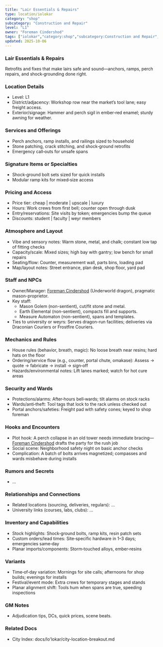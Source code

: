 ```yaml
---
title: "Lair Essentials & Repairs"
type: location/iolokar
category: "shop"
subcategory: "Construction and Repair"
level: "L1"
owner: "Foreman Cindershod"
tags: ["iolokar","category:shop","subcategory:Construction and Repair","level:L1"]
updated: 2025-10-06
---
```

### Lair Essentials & Repairs

Retrofits and fixes that make lairs safe and sound—anchors, ramps, perch repairs, and shock‑grounding done right.

### Location Details

- Level: L1
- District/adjacency: Workshop row near the market’s tool lane; easy freight access.
- Exterior/signage: Hammer and perch sigil in ember‑red enamel; sturdy awning for weather.

### Services and Offerings

- Perch anchors, ramp installs, and railings sized to household
- Stone patching, crack stitching, and shock‑ground retrofits
- Emergency call‑outs for unsafe spans

### Signature Items or Specialties

- Shock‑ground bolt sets sized for quick installs
- Modular ramp kits for mixed‑size access

### Pricing and Access

- Price tier: cheap | moderate | upscale | luxury
- Hours: Work crews from first bell; counter open through dusk
- Entry/reservations: Site visits by token; emergencies bump the queue
- Discounts: student | faculty | weyr members

### Atmosphere and Layout

- Vibe and sensory notes: Warm stone, metal, and chalk; constant low tap of fitting checks
- Capacity/scale: Mixed sizes; high bay with gantry; low bench for small repairs
- Seating/flow: Counter, measurement wall, parts bins, loading pad
- Map/layout notes: Street entrance, plan desk, shop floor, yard pad

### Staff and NPCs

- Owner/Manager: [Foreman Cindershod](../People/foreman-cindershod.md) (Underworld dragon), pragmatic mason-proprietor.
- Key staff:
  - Mason Golem (non-sentient), cut/fit stone and metal.
  - Earth Elemental (non-sentient), compacts fill and supports.
  - Measure Automaton (non-sentient), spans and templates.
- Ties to university or weyrs: Serves dragon-run facilities; deliveries via Draconian Couriers or Frostfire Couriers.

### Mechanics and Rules

- House rules (behavior, breath, magic): No loose breath near resins; hard hats on the floor
- Ordering/service flow (e.g., counter, portal chute, omakase): Assess → quote → fabricate → install → sign‑off
- Hazards/environmental notes: Lift lanes marked; watch for hot cure areas

### Security and Wards

- Protections/alarms: After‑hours bell‑wards; tilt alarms on stock racks
- Wards/anti‑theft: Tool tags that lock to the rack unless checked out
- Portal anchors/safeties: Freight pad with safety cones; keyed to shop foreman

### Hooks and Encounters

- Plot hook: A perch collapse in an old tower needs immediate bracing—[Foreman Cindershod](../People/foreman-cindershod.md) drafts the party for the rush job
- Social scene: Neighborhood safety night on basic anchor checks
- Complication: A batch of bolts arrives magnetized; compasses and wards misbehave during installs

### Rumors and Secrets

- ...

### Relationships and Connections

- Related locations (sourcing, deliveries, regulars): ...
- University links (courses, labs, clubs): ...

### Inventory and Capabilities

- Stock highlights: Shock‑ground bolts, ramp kits, resin patch sets
- Custom orders/lead times: Site‑specific hardware in 1–3 days; emergencies same‑day
- Planar imports/components: Storm‑touched alloys, ember‑resins

### Variants

- Time‑of‑day variation: Mornings for site calls; afternoons for shop builds; evenings for installs
- Festival/event mode: Extra crews for temporary stages and stands
- Planar alignment shift: Tools hum when spans are true, speeding inspections

### GM Notes

- Adjudication tips, DCs, quick prices, scene beats.

### Related Docs

- City Index: docs/Io'lokar/city-location-breakout.md
